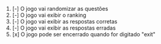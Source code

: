1. [-] O jogo vai randomizar as questões
2. [-] O jogo vai exibir o ranking
3. [-] O jogo vai exibir as respostas corretas
4. [-] O jogo vai exibir as respostas erradas
5. [x] O jogo pode ser encerrado quando for digitado "exit"